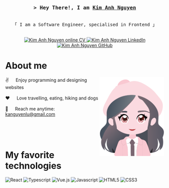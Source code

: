 <!-- Intro  -->
<h3 align="center">
        <samp>&gt; Hey There!, I am
                <b><a target="_blank" href="https://kimanhou.github.io/CV/">Kim Anh Nguyen</a></b>
        </samp>
</h3>

<p align="center"> 
  <samp>
    <br>
    「 I am a Software Engineer, specialised in Frontend 」
    <br>
    <br>
  </samp>
</p>

<p align="center">
 <a href="[https://alsiam.com](https://kimanhou.github.io/CV/)" target="blank">
  <img src="https://img.shields.io/badge/Website-DC143C?style=for-the-badge&logo=github&logoColor=white" alt="Kim Anh Nguyen online CV" />
 </a>
 <a href="https://www.linkedin.com/in/kanguyenlu/" target="_blank">
  <img src="https://img.shields.io/badge/LinkedIn-0077B5?style=for-the-badge&logo=linkedin&logoColor=white" alt="Kim Anh Nguyen LinkedIn"/>
 </a>
 <a href="https://www.linkedin.com/in/kanguyenlu/" target="_blank">
  <img src="https://img.shields.io/badge/GitHub-000000?style=for-the-badge&logo=github&logoColor=white" alt="Kim Anh Nguyen GitHub"/>
 </a>
</p>

<!-- About Section -->

# About me

<p>
 <img align="right" height="250" src="/src/img/avatar.png" alt="Avatar" />
  
 ✌️ &emsp; Enjoy programming and designing websites <br/><br/>
 ❤️ &emsp; Love travelling, eating, hiking and dogs <br/><br/>
 📧 &emsp; Reach me anytime: kanguyenlu@gmail.com<br/><br/>

</p>

<br/>
<br/>

<!-- About Section -->

# My favorite technologies

![React](https://img.shields.io/badge/React-20232A?style=for-the-badge&logo=react&logoColor=61DAFB)
![Typescript](https://img.shields.io/badge/Typescript-007acc?style=for-the-badge&labelColor=007acc&logo=typescript&logoColor=white)
![Vue.js](https://img.shields.io/badge/vue.js-000000?style=for-the-badge&labelColor=44B080&logo=vuedotjs&logoColor=white&color=44B080)
![Javascript](https://img.shields.io/badge/Javascript-F0DB4F?style=for-the-badge&labelColor=F0DB4F&logo=javascript&logoColor=white)
![HTML5](https://img.shields.io/badge/HTML5-E34F26?style=for-the-badge&logo=html5&logoColor=white)
![CSS3](https://img.shields.io/badge/CSS3-1572B6?style=for-the-badge&logo=css3&logoColor=white)
